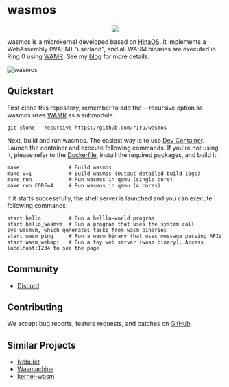 # wasmos 
<p align="center">
  <img src="https://github.com/r1ru/wasmos/assets/92210252/dc6172ef-d8fe-4920-985d-5b14a22ad79d">
</p>

wasmos is a microkernel developed based on [HinaOS](https://github.com/nuta/microkernel-book).
It implements a WebAssembly (WASM) "userland", and all WASM binaries are executed in Ring 0 using [WAMR](https://github.com/bytecodealliance/wasm-micro-runtime).
See my [blog](https://medium.com/@r1ru/wasmos-a-proof-of-concept-microkernel-that-runs-webassembly-natively-850043cad121) for more details.

![wasmos](https://github.com/RI5255/wasmos/assets/92210252/9bccd926-6260-4d1c-947a-68df5e452d7d)

## Quickstart
First clone this repository, remember to add the --recursive option as wasmos uses [WAMR](https://github.com/bytecodealliance/wasm-micro-runtime) as a submodule.
```
git clone --recursive https://github.com/r1ru/wasmos
```
Next, build and run wasmos. The easiest way is to use [Dev Container](https://code.visualstudio.com/docs/devcontainers/containers). Launch the container and execute following commands.
If you're not using it, please refer to the [Dockerfile](https://github.com/r1ru/wasmos/blob/main/.devcontainer/Dockerfile), install the required packages, and build it.

```
make                # Build wasmos
make V=1            # Build wasmos (Output detailed build logs)
make run            # Run wasmos in qemu (single core)
make run CORE=4     # Run wasmos in qemu (4 cores)
```
If it starts successfully, the shell server is launched and you can execute following commands.

```
start hello         # Run a helllo-world program
start hello_wasmvm  # Run a program that uses the system call sys_wasmvm, which generates tasks from wasm binaries
start wasm_ping     # Run a wasm binary that uses message passing APIs
start wasm_webapi   # Run a toy web server (wasm binary). Access localhost:1234 to see the page
```

## Community
- [Discord](https://discord.gg/2GSyzpFxrH)

## Contributing
We accept bug reports, feature requests, and patches on [GitHub](https://github.com/r1ru/wasmos).

## Similar Projects
- [Nebulet](https://github.com/nebulet/nebulet)
- [Wasmachine](https://ieeexplore.ieee.org/document/9156135)
- [kernel-wasm](https://github.com/wasmerio/kernel-wasm)
